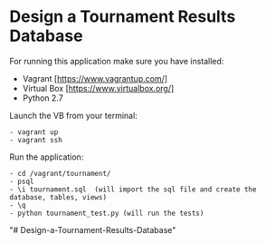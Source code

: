 # Design a Tournament Results Database


For running this application make sure you have installed:

  - Vagrant  [https://www.vagrantup.com/]
  - Virtual Box [https://www.virtualbox.org/]
  - Python 2.7

Launch the VB from your terminal:

    - vagrant up
    - vagrant ssh
    
Run the application:

    - cd /vagrant/tournament/
    - psql
    - \i tournament.sql  (will import the sql file and create the database, tables, views)
    - \q 
    - python tournament_test.py (will run the tests)
"# Design-a-Tournament-Results-Database" 
